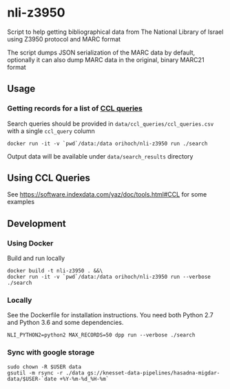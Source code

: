 # nli-z3950

Script to help getting bibliographical data from The National Library of Israel using Z3950 protocol and MARC format

The script dumps JSON serialization of the MARC data by default, optionally it can also dump MARC data in the original, binary MARC21 format


## Usage

### Getting records for a list of [CCL queries](https://software.indexdata.com/yaz/doc/tools.html#CCL)

Search queries should be provided in `data/ccl_queries/ccl_queries.csv` with a single `ccl_query` column

```
docker run -it -v `pwd`/data:/data orihoch/nli-z3950 run ./search
```

Output data will be available under `data/search_results` directory


## Using CCL Queries

See https://software.indexdata.com/yaz/doc/tools.html#CCL for some examples


## Development

### Using Docker

Build and run locally

```
docker build -t nli-z3950 . &&\
docker run -it -v `pwd`/data:/data orihoch/nli-z3950 run --verbose ./search
```

### Locally

See the Dockerfile for installation instructions. You need both Python 2.7 and Python 3.6 and some dependencies.

```
NLI_PYTHON2=python2 MAX_RECORDS=50 dpp run --verbose ./search
```

### Sync with google storage

```
sudo chown -R $USER data
gsutil -m rsync -r ./data gs://knesset-data-pipelines/hasadna-migdar-data/$USER-`date +%Y-%m-%d_%H-%m`
```
